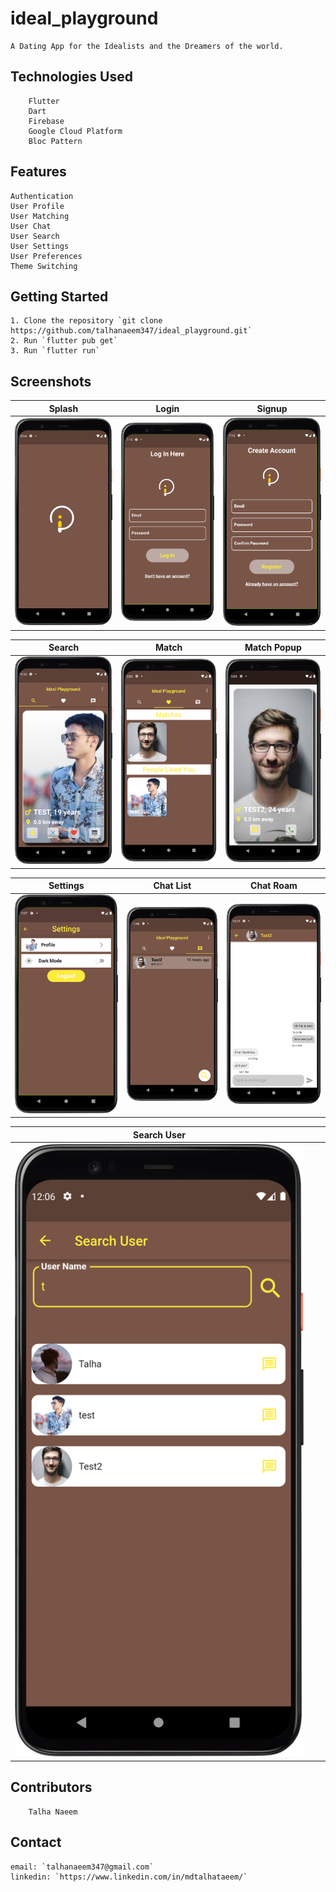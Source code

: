 # ideal_playground

    A Dating App for the Idealists and the Dreamers of the world. 

## Technologies Used
    
        Flutter
        Dart
        Firebase
        Google Cloud Platform
        Bloc Pattern

## Features

    Authentication
    User Profile
    User Matching
    User Chat
    User Search
    User Settings
    User Preferences
    Theme Switching


## Getting Started

    1. Clone the repository `git clone https://github.com/talhanaeem347/ideal_playground.git`
    2. Run `flutter pub get`
    3. Run `flutter run`


## Screenshots

| Splash | Login | Signup |
|---|---|---|
| ![Splash](/screenshots/splash.png) | ![Login](/screenshots/login.png) | ![Signup](/screenshots/signup.png) |

| Search | Match | Match Popup |
|---|---|---|
| ![Search](/screenshots/search.png) | ![Match](/screenshots/match.png) | ![Match Popup](/screenshots/matchPopup.png) |

| Settings | Chat List | Chat Roam |
|---|---|---|
| ![Settings](/screenshots/settings.png) | ![Chat List](/screenshots/chatList.png) | ![Chat Roam](/screenshots/chatRoam.png) |

| Search User                             | | |
|-----------------------------------------|---|---|
| ![Profile](/screenshots/searchUser.png) | | |
## Contributors

        Talha Naeem

## Contact

    email: `talhanaeem347@gmail.com`
    linkedin: `https://www.linkedin.com/in/mdtalhataeem/`
